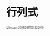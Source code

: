 # 行列式

<img src="https://cvp.oss-cn-shanghai.aliyuncs.com/picgo/202403111043616.png" alt="image-20240311104322910" style="zoom:50%;" />
